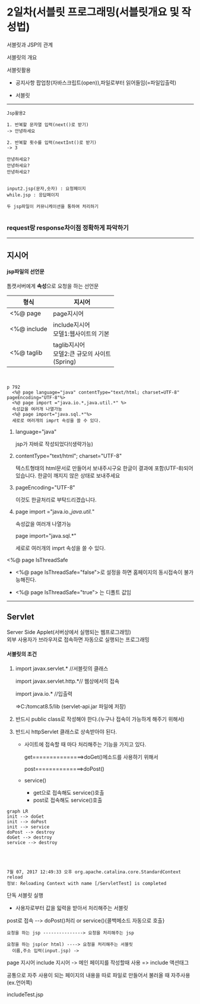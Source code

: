 2일차(서블릿 프로그래밍(서블릿개요 및 작성법)
=============================================

서블릿과 JSP의 관계

서블릿의 개요

서블릿활용

-	공지사항 팝업창(자바스크립트(open)),파일로부터 읽어들임(=파일입출력)

-	서블릿

---

```
Jsp활용2

1. 반복할 문자열 입력(next()로 받기)
-> 안녕하세요

2. 반복할 횟수를 입력(nextInt()로 받기)
-> 3

안녕하세요?
안녕하세요?
안녕하세요?


input2.jsp(문자,숫자) : 요청페이지
while.jsp : 응답페이지

두 jsp파일이 커뮤니케이션을 통하여 처리하기


```

### request랑 response차이점 정확하게 파악하기

---

지시어
------

#### jsp파일의 선언문

톰캣서버에게 **속성**으로 요청을 하는 선언문

| 형식        | 지시어                                             |
|-------------|----------------------------------------------------|
| <%@ page    | page지시어                                         |
| <%@ include | include지시어<br>모델1:웹사이트의 기본             |
| <%@ taglib  | taglib지시어<br>모델2:큰 규모의 사이트<br>(Spring) |

<br>

```
p 792
  <%@ page language="java" contentType="text/html; charset=UTF-8" pageEncoding="UTF-8"%>
  <%@ page import ="java.io.*,java.util.*" %>
  속성값을 여러개 나열가능
  <%@ page import="java.sql.*"%>
  세로로 여러개의 imprt 속성을 쓸 수 있다.

```

1.	language="java"

	jsp가 자바로 작성되었다!(생략가능)

2.	contentType="text/html"; charset="UTF-8"

	텍스트형태의 html문서로 만들어서 보내주시구요 한글이 결과에 포함(UTF-8)되어있습니다. 한글이 깨지지 않은 상태로 보내주세요

3.	pageEncoding="UTF-8"

	이것도 한글처리로 부탁드리겠습니다.

4.	page import ="java.io.*,java.util.*"

	속성값을 여러개 나열가능

	page import="java.sql.*"

	세로로 여러개의 imprt 속성을 쓸 수 있다.

<%@ page IsThreadSafe

-	<%@ page IsThreadSafe="false">로 설정을 하면 홈페이지의 동시접속이 불가능해진다.

-	<%@ page IsThreadSafe="true"> 는 디폴트 값임

---

Servlet
-------

Server Side Applet(서버상에서 실행되는 웹프로그래밍)<br>외부 사용자가 브라우저로 접속하면 자동으로 실행되는 프로그래밍

#### 서블릿의 조건

1.	import javax.servlet.* //서블릿의 클래스

	import javax.servlet.http.*// 웹상에서의 접속

	import java.io.* //입출력

	=>C:/tomcat8.5/lib (servlet-api.jar 파일에 저장)

2.	반드시 public class로 작성해야 한다.(누구나 접속이 가능하게 해주기 위해서)

3.	반드시 httpServlet 클래스로 상속받아야 된다.

	-	사이트에 접속할 때 마다 처리해주는 기능을 가지고 있다.

		get===============>doGet()메소드를 사용하기 위해서

		post==============>doPost()

	-	service()

		-	get으로 접속해도 service()호출
		-	post로 접속해도 service()호출

```mermaid
graph LR
init --> doGet
init --> doPost
init --> service
doPost --> destroy
doGet --> destroy
service --> destroy
```

<br><br>

```
7월 07, 2017 12:49:33 오후 org.apache.catalina.core.StandardContext reload
정보: Reloading Context with name [/ServletTest] is completed
```

단독 서블릿 실행

-	사용자로부터 값을 읿력을 받아서 처리해주는 서블릿

post로 접속 --> doPost()처리 or service(){콜백메소드 자동으로 호출}

```
요청을 하는 jsp ---------------> 요청을 처리해주는 jsp

요청을 하는 jsp(or html) ----> 요청을 처리해주는 서블릿
  이름,주소 입력(input.jsp) ->
```

page 지시어 include 지시어 -> 메인 페이지를 작성할때 사용 => include 액션태그

공통으로 자주 사용이 되는 페이지의 내용을 따로 파일로 만들어서 불러올 때 자주사용(ex.언어쪽)

includeTest.jsp
